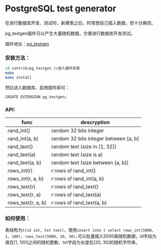 # PostgreSQL test generator
在进行数据库开发、测试时，新建表之后，时常想自己插入数据，但十分麻烦。

pg_testgen插件可以产生大量随机数据，方便进行数据库开发测试。

插件地址：[pg_testgen](https://github.com/yuesong-feng/pg_testgen)

### 安装方法：
```bash
cd contrib/pg_testgen //进入插件目录
make
make install
```
然后进入数据库、启用插件即可：
```bash
CREATE EXTENSION pg_testgen;
```

### API:

| func | descryption |
| -- | -- |
| rand_int() | random 32 bits integer |
| rand_int(a, b) | random 32 bits integer between [a, b] |
| rand_text() | random text (size in [1, 32]) |
| rand_text(a) | random text (size is a) |
| rand_text(a, b) | random text (size between [a, b]) |
| rows_int(r) | r rows of rand_int() |
| rows_int(r, a, b) | r rows of rand_int(a, b) |
| rows_text(r) | r rows of rand_text()|
| rows_text(r, a) | r rows of rand_text(a) |
| rows_text(r, a, b) | r rows of rand_text(a, b) |

### 如何使用：

表结构为`t(id int, txt text)`，使用`insert into t select rows_int(5000, 1, 100), rows_text(5000, 20, 30);`可以批量插入5000条随机数据，id字段为值在[1, 100]之间的随机整数，txt字段为长度在[20, 30]的随机字符串。
